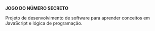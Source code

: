 <b> JOGO DO NÚMERO SECRETO </b>

Projeto de desenvolvimento de software para aprender conceitos em JavaScript e lógica de programação.
